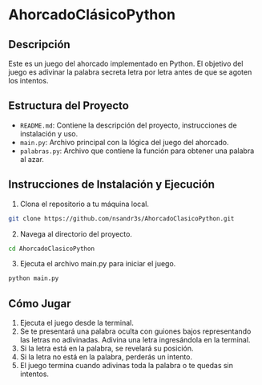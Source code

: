 # AhorcadoClásicoPython

## Descripción

Este es un juego del ahorcado implementado en Python. El objetivo del juego es adivinar la palabra secreta letra por letra antes de que se agoten los intentos.

## Estructura del Proyecto

- `README.md`: Contiene la descripción del proyecto, instrucciones de instalación y uso.
- `main.py`: Archivo principal con la lógica del juego del ahorcado.
- `palabras.py`: Archivo que contiene la función para obtener una palabra al azar.

## Instrucciones de Instalación y Ejecución

1. Clona el repositorio a tu máquina local.
```bash
git clone https://github.com/nsandr3s/AhorcadoClasicoPython.git
```
2. Navega al directorio del proyecto.
```bash
cd AhorcadoClasicoPython
```
3. Ejecuta el archivo main.py para iniciar el juego.
```bash
python main.py
```

## Cómo Jugar
1. Ejecuta el juego desde la terminal.
2. Se te presentará una palabra oculta con guiones bajos representando las letras no adivinadas.
Adivina una letra ingresándola en la terminal.
3. Si la letra está en la palabra, se revelará su posición.
4. Si la letra no está en la palabra, perderás un intento.
5. El juego termina cuando adivinas toda la palabra o te quedas sin intentos.
